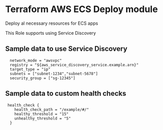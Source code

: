 Terraform AWS ECS Deploy module
===============================

Deploy al necessary resources for ECS apps

This Role supports using Service Discovery

Sample data to use Service Discovery
------------------------------------
```
  network_mode = "awsvpc"
  registry = "${aws_service_discovery_service.example.arn}"
  target_type = "ip"
  subnets = ["subnet-1234","subnet-5678"]
  security_group = ["sg-12345"]
```

Sample data to custom health checks
-----------------------------------
```
 health_check {
    health_check_path = "/example/#/"
    healthy_threshold = "15"
    unhealthy_threshold = "5"
  }
```
